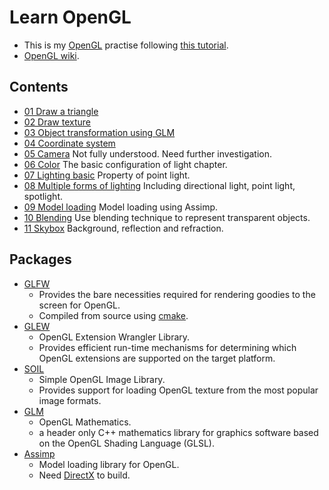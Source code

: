 # Learn OpenGL
* This is my [OpenGL](https://www.opengl.org/) practise following [this tutorial](http://learnopengl.com/).
* [OpenGL wiki](https://www.opengl.org/wiki/).

## Contents
* [01 Draw a triangle](01_Triangle)
* [02 Draw texture](02_Textures)
* [03 Object transformation using GLM](03_Transformation)
* [04 Coordinate system](04_Coordinate)
* [05 Camera](05_Camera) Not fully understood. Need further investigation.
* [06 Color](06_Color) The basic configuration of light chapter.
* [07 Lighting basic](07_Lighting) Property of point light.
* [08 Multiple forms of lighting](08_MultiLighting) Including directional light, point light, spotlight.
* [09 Model loading](09_Model) Model loading using Assimp.
* [10 Blending](10_Blending) Use blending technique to represent transparent objects.
* [11 Skybox](11_Skybox) Background, reflection and refraction.

## Packages
* [GLFW](http://www.glfw.org/download.html)
	* Provides the bare necessities required for rendering goodies to the screen for OpenGL.
	* Compiled from source using [cmake](http://www.cmake.org/cmake/resources/software.html).
* [GLEW](http://glew.sourceforge.net/index.html)
	* OpenGL Extension Wrangler Library.
	* Provides efficient run-time mechanisms for determining which OpenGL extensions are supported on the target platform.
* [SOIL](http://www.lonesock.net/soil.html)
	* Simple OpenGL Image Library.
	* Provides support for loading OpenGL texture from the most popular image formats.
* [GLM](http://glm.g-truc.net/0.9.5/index.html)
	* OpenGL Mathematics.
	* a header only C++ mathematics library for graphics software based on the OpenGL Shading Language (GLSL).
* [Assimp](http://assimp.sourceforge.net/)
    * Model loading library for OpenGL.
    * Need [DirectX](https://www.microsoft.com/en-us/download/details.aspx?id=6812) to build.